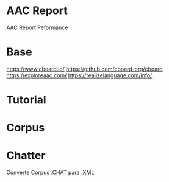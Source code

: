 # AAC Report
AAC Report Peformance

# Base

https://www.cboard.io/
https://github.com/cboard-org/cboard
https://exploreaac.com/
https://realizelanguage.com/info/

# Tutorial
[](http://www.nltk.org/howto/childes.html)
[](http://www.nltk.org/_modules/nltk/corpus/reader/childes.html)
[](http://www.hum.uu.nl/medewerkers/a.dimitriadis/courses/data2012/use-childes.py)
[](http://ling-blogs.bu.edu/lx390f16/class-4c/#1)
[](http://ling-blogs.bu.edu/lx390f16/)
[](http://ling-blogs.bu.edu/lx390f17/standoff-annotation-xml-and-more-childes)
 
# Corpus
[](https://childes.talkbank.org/access)
[](https://childes.talkbank.org/data-xml/Biling)
 
# Chatter
[Converte Corpus .CHAT para .XML](https://talkbank.org/software/chatter.html)